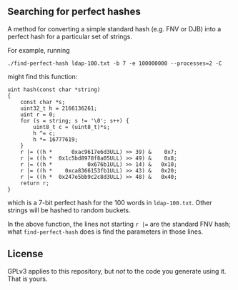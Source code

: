 Searching for perfect hashes
----------------------------

A method for converting a simple standard hash (e.g. FNV or DJB) into
a perfect hash for a particular set of strings.

For example, running

```./find-perfect-hash ldap-100.txt -b 7 -e 100000000 --processes=2 -C```

might find this function:

```
uint hash(const char *string)
{
	const char *s;
	uint32_t h = 2166136261;
	uint r = 0;
	for (s = string; s != '\0'; s++) {
		uint8_t c = (uint8_t)*s;
		h ^= c;
		h *= 16777619;
	}
	r |= ((h *      0xac9617e6d3ULL) >> 39) &    0x7;
	r |= ((h *  0x1c5bd8978f8a05ULL) >> 49) &    0x8;
	r |= ((h *           0x676b1ULL) >> 14) &   0x10;
	r |= ((h *    0xca8366153fb1ULL) >> 43) &   0x20;
	r |= ((h *  0x247e5bb9c2c8d3ULL) >> 48) &   0x40;
	return r;
}
```

which is a 7-bit perfect hash for the 100 words in `ldap-100.txt`.
Other strings will be hashed to random buckets.

In the above function, the lines not starting `r |=` are the standard
FNV hash; what `find-perfect-hash` does is find the parameters in
those lines.

License
-------

GPLv3 applies to this repository, but *not* to the code you generate
using it. That is yours.
